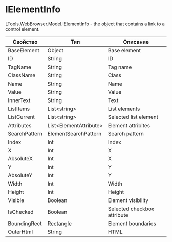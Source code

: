 # IElementInfo

LTools.WebBrowser.Model.IElementInfo - the object that contains a link to a control element.

| Свойство    | Тип                  | Описание          |
| ----------- | -------------------- | ----------------- |
| BaseElement | Object               | Base element      |
| ID          | String               | ID                |
| TagName     | String               | Tag name          |
| ClassName   | String               | Class             |
| Name        | String               | Name              |
| Value       | String               | Value             |
| InnerText   | String               | Text              |
| ListItems   | List\<string>        | List elements     |
| ListCurrent | List\<string>        | Selected list element |
| Attributes  | List\<ElementAttribute> | Element attribites |
| SearchPattern | ElementSearchPattern | Search pattern  |
| Index       | Int                  | Index             |
| X           | Int                  | X                 |
| AbsoluteX   | Int                  | X                 |
| Y           | Int                  | Y                 |
| AbsoluteY   | Int                  | Y                 |
| Width       | Int                  | Width             |
| Height      | Int                  | Height            |
| Visible     | Boolean              | Element visibility |
| IsChecked   | Boolean              | Selected checkbox attribute |
| BoundingRect | [Rectangle](https://learn.microsoft.com/en-us/dotnet/api/system.drawing.rectangle?view=net-8.0) | Element boundaries |
| OuterHtml    | String              | HTML               |
